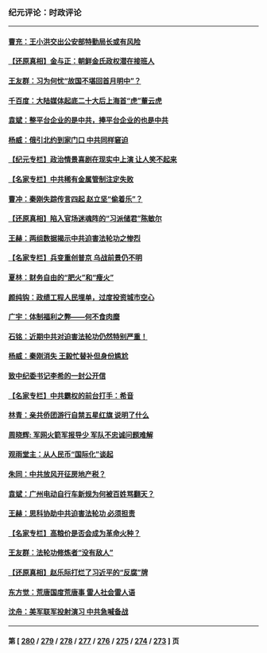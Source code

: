 ### 纪元评论：时政评论
---
#### [曹充：王小洪交出公安部特勤局长或有风险](../../pages/nsc1025/n14034407.md) 
#### [【还原真相】金与正：朝鲜金氏政权潜在接班人](../../pages/nsc1025/n14033207.md) 
#### [王友群：习为何忧“故国不堪回首月明中”？](../../pages/nsc1025/n14034037.md) 
#### [千百度：大陆媒体起底二十大后上海首“虎”董云虎](../../pages/nsc1025/n14034029.md) 
#### [袁斌：整平台企业的是中共，捧平台企业的也是中共](../../pages/nsc1025/n14033873.md) 
#### [杨威：俄引北约到家门口 中共同样窘迫](../../pages/nsc1025/n14033930.md) 
#### [【纪元专栏】政治情景喜剧在现实中上演 让人笑不起来](../../pages/nsc1025/n14033912.md) 
#### [【名家专栏】中共稀有金属管制注定失败](../../pages/nsc1025/n14033664.md) 
#### [曹冲：秦刚失踪传言四起 赵立坚“偷着乐”？](../../pages/nsc1025/n14033393.md) 
#### [【还原真相】陷入官场迷魂阵的“习派储君”陈敏尔](../../pages/nsc1025/n14022981.md) 
#### [王赫：两组数据揭示中共迫害法轮功之惨烈](../../pages/nsc1025/n14033123.md) 
#### [【名家专栏】兵变重创普京 乌战前景仍不明](../../pages/nsc1025/n14032943.md) 
#### [夏林：财务自由的“肥火”和“瘦火”](../../pages/nsc1025/n14033072.md) 
#### [颜纯钩：政绩工程人民埋单，过度投资城市空心](../../pages/nsc1025/n14033007.md) 
#### [广宇：体制福利之弊——何不食肉糜](../../pages/nsc1025/n14032923.md) 
#### [石铭：近期中共对迫害法轮功仍然特别严重！](../../pages/nsc1025/n14032921.md) 
#### [杨威：秦刚消失 王毅忙替补但身份尴尬](../../pages/nsc1025/n14032576.md) 
#### [致中纪委书记李希的一封公开信](../../pages/nsc1025/n14032506.md) 
#### [【名家专栏】中共霸权的前台打手：希音](../../pages/nsc1025/n14031634.md) 
#### [林青：亲共侨团游行自禁五星红旗 说明了什么](../../pages/nsc1025/n14031768.md) 
#### [周晓辉: 军网火箭军报导少 军队不忠诚问题难解](../../pages/nsc1025/n14032349.md) 
#### [观雨堂主：从人民币“国际化”谈起](../../pages/nsc1025/n14032174.md) 
#### [朱同：中共放风开征房地产税？](../../pages/nsc1025/n14032165.md) 
#### [袁斌：广州电动自行车新规为何被百姓骂翻天？](../../pages/nsc1025/n14032156.md) 
#### [王赫：思科协助中共迫害法轮功 必须担责](../../pages/nsc1025/n14032136.md) 
#### [【名家专栏】高粮价是否会成为革命火种？](../../pages/nsc1025/n14031082.md) 
#### [王友群：法轮功修炼者“没有敌人”](../../pages/nsc1025/n14031298.md) 
#### [【还原真相】赵乐际打烂了习近平的“反腐”牌](../../pages/nsc1025/n14031688.md) 
#### [东方觉：荒唐国度荒唐事 雷人社会雷人语](../../pages/nsc1025/n14031471.md) 
#### [沈舟：美军联军投射演习 中共急喊备战](../../pages/nsc1025/n14031165.md) 

---
#### 第 [ [280](./280.md) / [279](./279.md) / [278](./278.md) / [277](./277.md) / [276](./276.md) / [275](./275.md) / [274](./274.md) / [273](./273.md) ] 页
